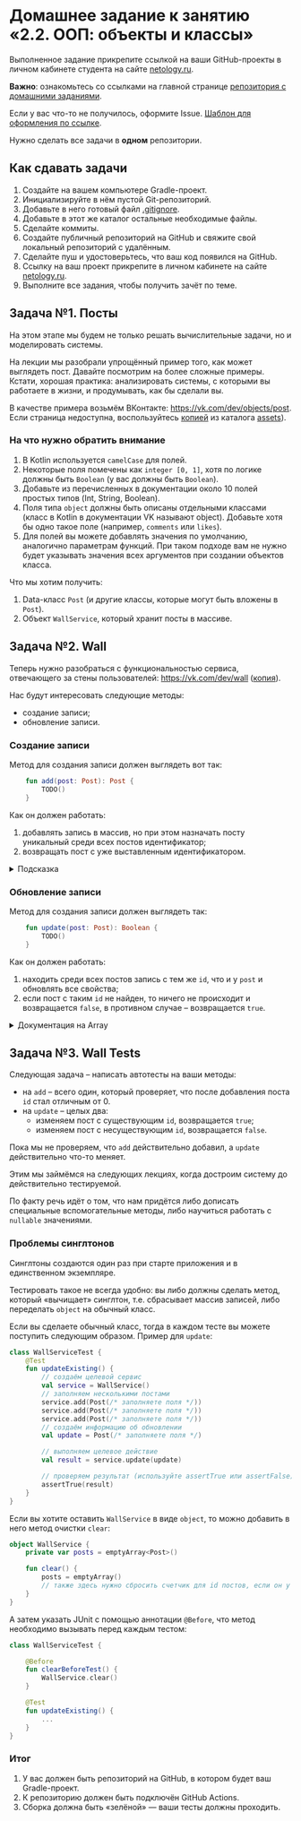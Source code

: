 # Домашнее задание к занятию «2.2. ООП: объекты и классы»

Выполненное задание прикрепите ссылкой на ваши GitHub-проекты в личном кабинете студента на сайте [netology.ru](https://netology.ru).

**Важно**: ознакомьтесь со ссылками на главной странице [репозитория с домашними заданиями](../README.md).

Если у вас что-то не получилось, оформите Issue. [Шаблон для оформления по ссылке](../report-requirements.md).

Нужно сделать все задачи в **одном** репозитории.

## Как сдавать задачи

1. Создайте на вашем компьютере Gradle-проект.
1. Инициализируйте в нём пустой Git-репозиторий.
1. Добавьте в него готовый файл [.gitignore](../.gitignore).
1. Добавьте в этот же каталог остальные необходимые файлы.
1. Сделайте коммиты.
1. Создайте публичный репозиторий на GitHub и свяжите свой локальный репозиторий с удалённым.
1. Сделайте пуш и удостоверьтесь, что ваш код появился на GitHub.
1. Ссылку на ваш проект прикрепите в личном кабинете на сайте [netology.ru](https://netology.ru).
1. Выполните все задания, чтобы получить зачёт по теме.

## Задача №1. Посты

На этом этапе мы будем не только решать вычислительные задачи, но и моделировать системы.

На лекции мы разобрали упрощённый пример того, как может выглядеть пост. Давайте посмотрим на более сложные примеры. Кстати, хорошая практика: анализировать системы, с которыми вы работаете в жизни, и продумывать, как бы сделали вы.

В качестве примера возьмём ВКонтакте: https://vk.com/dev/objects/post. Если страница недоступна, воспользуйтесь [копией](assets/post.pdf) из каталога [assets](assets)).

### На что нужно обратить внимание
1. В Kotlin используется `camelCase` для полей.
1. Некоторые поля помечены как `integer [0, 1]`, хотя по логике должны быть `Boolean` (у вас должны быть `Boolean`).
1. Добавьте из перечисленных в документации около 10 полей простых типов (Int, String, Boolean).
1. Поля типа `object` должны быть описаны отдельными классами (класс в Kotlin в документации VK называют object). Добавьте хотя бы одно такое поле (например, `comments` или `likes`).
1. Для полей вы можете добавлять значения по умолчанию, аналогично параметрам функций. При таком подходе вам не нужно будет указывать значения всех аргументов при создании объектов класса.

Что мы хотим получить:
1. Data-класс `Post` (и другие классы, которые могут быть вложены в `Post`).
1. Объект `WallService`, который хранит посты в массиве.

## Задача №2. Wall

Теперь нужно разобраться с функциональностью сервиса, отвечающего за стены пользователей: https://vk.com/dev/wall ([копия](assets/wall.pdf)).

Нас будут интересовать следующие методы:
* создание записи;
* обновление записи.

### Создание записи

Метод для создания записи должен выглядеть вот так:
```kotlin
    fun add(post: Post): Post {
        TODO()
    }
```

Как он должен работать:
1. добавлять запись в массив, но при этом назначать посту уникальный среди всех постов идентификатор;
1. возвращать пост с уже выставленным идентификатором.

<details>
  <summary>Подсказка</summary>

  Возможно, вам стоит завести private-переменную для хранения следующего уникального `id`. Пока у нас in-memory система: всё хранится в оперативной памяти, всё работает на одной машине.
</details>

### Обновление записи

Метод для создания записи должен выглядеть так:
```kotlin
    fun update(post: Post): Boolean {
        TODO()
    }
```

Как он должен работать:
1. находить среди всех постов запись с тем же `id`, что и у `post` и обновлять все свойства;
1. если пост с таким `id` не найден, то ничего не происходит и возвращается `false`, в противном случае – возвращается `true`.

<details>
  <summary>Документация на Array</summary>

Для работы с любыми типами вам могут понадобиться методы и операторы из тех, что мы ещё не проходили.

Давайте разберёмся, где и как в таких случаях искать информацию. Искать её нужно не на StackOverflow или в статьях, а на официальном сайте.

1\. Поскольку вы знаете, что класс называется `Array`, вы идёте по адресу https://kotlinlang.org/api/latest/jvm/stdlib/alltypes/ и через Ctrl + F (либо Cmd + F в Mac) ищете `Array`:

![](pic/alltypes.png)

Кликаете для перехода.

2\. На странице описания вы видите, на каких платформах доступен этот тип и как можно создавать его экземпляры:

![](pic/array.png)

3\. Далее будет идти описание конструкторов, свойств и функций, вы можете выбрать то, что вас интересует:

![](pic/description.png)

4\. Внутри с помощью «кусочков» кода будет описано, как эту функцию использовать, включая, например, использование в виде оператора `[]`:

![](pic/usage.png)

Т.е. `set` - это и есть `[]`, который мы использовали в лекции.

Обратите внимание: в Kotlin добавлено огромное количество готовых функций и удобных способов что-то сделать минимумом кода. Поэтому прежде чем писать что-то, особенно в части работы с набором элементов, обязательно почитайте документацию. Вполне вероятно, что готовое решение уже существует.
</details>

## Задача №3. Wall Tests

Следующая задача – написать автотесты на ваши методы:
* на `add` – всего один, который проверяет, что после добавления поста `id` стал отличным от 0.
* на `update` – целых два:
    - изменяем пост с существующим `id`, возвращается `true`;
    - изменяем пост с несуществующим `id`, возвращается `false`.

Пока мы не проверяем, что `add` действительно добавил, а `update` действительно что-то меняет.

Этим мы займёмся на следующих лекциях, когда достроим систему до действительно тестируемой.

По факту речь идёт о том, что нам придётся либо дописать специальные вспомогательные методы, либо научиться работать с `nullable` значениями.

### Проблемы синглтонов

Синглтоны создаются один раз при старте приложения и в единственном экземпляре.

Тестировать такое не всегда удобно: вы либо должны сделать метод, который «вычищает» синглтон, т.е. сбрасывает массив записей, либо переделать `object` на обычный класс.

Если вы сделаете обычный класс, тогда в каждом тесте вы можете поступить следующим образом. Пример для `update`:

```kotlin
class WallServiceTest {
    @Test
    fun updateExisting() {
        // создаём целевой сервис
        val service = WallService()
        // заполняем несколькими постами
        service.add(Post(/* заполняете поля */))
        service.add(Post(/* заполняете поля */))
        service.add(Post(/* заполняете поля */))
        // создаём информацию об обновлении
        val update = Post(/* заполняете поля */)

        // выполняем целевое действие
        val result = service.update(update)

        // проверяем результат (используйте assertTrue или assertFalse)
        assertTrue(result)
    }
}
```

Если вы хотите оставить `WallService` в виде `object`, то можно добавить в него метод очистки `clear`:

```kotlin
object WallService {
    private var posts = emptyArray<Post>()

    fun clear() {
        posts = emptyArray()
        // также здесь нужно сбросить счетчик для id постов, если он у вас используется
    }
}
```

А затем указать JUnit с помощью аннотации `@Before`, что метод необходимо вызывать перед каждым тестом:

```kotlin
class WallServiceTest {

    @Before
    fun clearBeforeTest() {
        WallService.clear()
    }

    @Test
    fun updateExisting() {
        ...
    }
}
```

### Итог
1. У вас должен быть репозиторий на GitHub, в котором будет ваш Gradle-проект.
1. К репозиторию должен быть подключён GitHub Actions.
1. Сборка должна быть «зелёной» — ваши тесты должны проходить.
